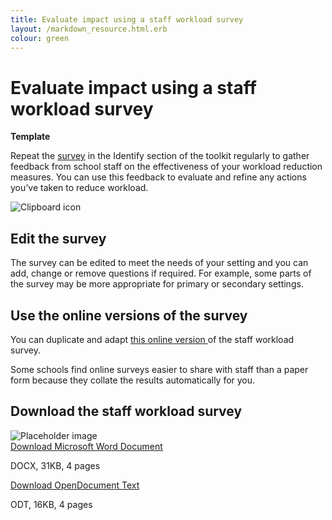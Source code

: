 ```yaml
---
title: Evaluate impact using a staff workload survey
layout: /markdown_resource.html.erb
colour: green
---
```


# Evaluate impact using a staff workload survey

<strong class="govuk-tag">Template</strong>

Repeat the [survey](/workload-reduction-toolkit/identify-workload-issues/staff-workload-survey) in the
Identify section of the toolkit regularly to gather feedback from school staff on the
effectiveness of your workload reduction measures. You can use this feedback to evaluate and
refine any actions you’ve taken to reduce workload.

<div class="govuk-grid-row dfe-width-container govuk-!-padding-bottom-6">
  <div class="govuk-grid-column-full">
    <div class="info-box">
      <div class="info-box__corner">
        <img src="/assets/images/clipboard-icon.svg" alt="Clipboard icon">
      </div>
      <h2 class="govuk-heading-m">
        Edit the survey
      </h2>
      <p>
        The survey can be edited to meet the needs of your setting and
        you can add, change or remove questions if required. For
        example, some parts of the survey may be more appropriate for
        primary or secondary settings.
      </p>
      <h2 class="govuk-heading-m">
        Use the online versions of the survey
      </h2>
      <p>
        You can duplicate and adapt
        <a href="https://forms.office.com/Pages/ShareFormPage.aspx?id=yXfS-grGoU2187O4s0qC-cn26r-uTMpNqURSfi9lRcVUNEg1UTdMMllFRTM1SEVRRDJWQjE3RUU5VS4u&sharetoken=MJnNysyL44umvL8f97JA" class="govuk-link">
          this online version
        </a>
        of the staff workload survey.
      </p>
      <p>
        Some schools find online surveys easier to share with staff than a paper
        form because they collate the results automatically for you.
      </p>
      <h2 class="govuk-heading-m">
        Download the staff workload survey
      </h2>
      <div class="govuk-grid-row info-box__download-content">
        <div class="govuk-grid-column-one-half">
          <img src="/assets/images/preview-placeholder.jpg" alt="Placeholder image" class="dfe-file-preview-image">
        </div>
        <div class="govuk-grid-column-one-half">
          <a class="govuk-link--no-visited-state govuk-body" href="<%= @base_url %>/assets/files/Staff workload survey.docx">
            Download Microsoft Word Document
          </a>
          <p>
            DOCX, 31KB, 4 pages
          </p>
          <a class="govuk-link--no-visited-state govuk-body" href="<%= @base_url %>/assets/files/Staff workload survey.odt">
            Download OpenDocument Text
          </a>
          <p>
            ODT, 16KB, 4 pages
          </p>
        </div>
      </div>
    </div>
  </div>
</div>
